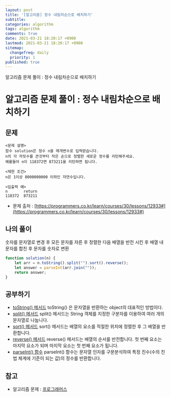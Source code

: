 ```yaml
---
layout: post
title: '[알고리즘] 정수 내림차순으로 배치하기'
subtitle: 
categories: algorithm
tags: algorithm
comments: true
date: 2021-03-21 18:20:17 +0900
lastmod: 2021-03-21 18:20:17 +0900
sitemap:
  changefreq: daily
  priority: 1
published: true
---
```


알고리즘 문제 풀이 : 정수 내림차순으로 배치하기<br />

# 알고리즘 문제 풀이 : 정수 내림차순으로 배치하기

## 문제 
```text
<문제 설명>
함수 solution은 정수 n을 매개변수로 입력받습니다. 
n의 각 자릿수를 큰것부터 작은 순으로 정렬한 새로운 정수를 리턴해주세요. 
예를들어 n이 118372면 873211을 리턴하면 됩니다.

<제한 조건>
n은 1이상 8000000000 이하인 자연수입니다.

<입출력 예>
n       return
118372  873211
```

* 문제 출처 : [https://programmers.co.kr/learn/courses/30/lessons/12933#](https://programmers.co.kr/learn/courses/30/lessons/12933#)


## 나의 풀이
숫자를 문자열로 변경 후 모든 문자를 자른 후 정렬한 다음 배열을 반전 시킨 후
배열 내 문자를 합친 후 문자를 숫자로 변환

```javascript
function solution(n) {
    let arr = n.toString().split("").sort().reverse();
    let answer = parseInt(arr.join(""));
    return answer;
}
```



## 공부하기
- [toString() 메서드](https://developer.mozilla.org/ko/docs/Web/JavaScript/Reference/Global_Objects/Object/toString)
toString() 은 문자열을 반환하는 object의 대표적인 방법이다.
- [split() 메서드](https://developer.mozilla.org/ko/docs/Web/JavaScript/Reference/Global_Objects/String/split)
split() 메서드는 String 객체를 지정한 구분자를 이용하여 여러 개의 문자열로 나눕니다.
- [sort() 메서드](https://developer.mozilla.org/ko/docs/Web/JavaScript/Reference/Global_Objects/Array/sort)
sort() 메서드는 배열의 요소를 적절한 위치에 정렬한 후 그 배열을 반환합니다. 
- [reverse() 메서드](https://developer.mozilla.org/ko/docs/Web/JavaScript/Reference/Global_Objects/Array/reverse)
reverse() 메서드는 배열의 순서를 반전합니다. 첫 번째 요소는 마지막 요소가 되며 마지막 요소는 첫 번째 요소가 됩니다.
- [parseInt() 함수](https://developer.mozilla.org/ko/docs/Web/JavaScript/Reference/Global_Objects/parseInt)
parseInt() 함수는 문자열 인자를 구문분석하여 특정 진수(수의 진법 체계에 기준이 되는 값)의 정수를 반환합니다.



## 참고
- 알고리즘 문제 : [프로그래머스](https://programmers.co.kr)